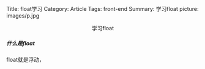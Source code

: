 Title: float学习
Category: Article
Tags: front-end
Summary: 学习float
picture: images/p.jpg

<center>学习float</center>


#####  什么是float
float就是浮动，
